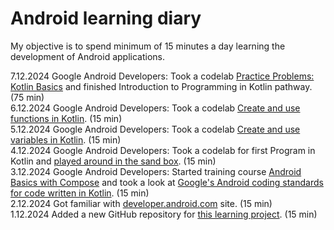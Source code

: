 # Android learning diary

My objective is to spend minimum of 15 minutes a day learning the development of Android applications.

7.12.2024 Google Android Developers: Took a codelab [Practice Problems: Kotlin Basics](https://developer.android.com/codelabs/basic-android-kotlin-compose-intro-kotlin-practice-problems) and finished Introduction to Programming in Kotlin pathway. (75 min)  
6.12.2024 Google Android Developers: Took a codelab [Create and use functions in Kotlin](https://developer.android.com/codelabs/basic-android-kotlin-compose-functions). (15 min)  
5.12.2024 Google Android Developers: Took a codelab [Create and use variables in Kotlin](https://developer.android.com/codelabs/basic-android-kotlin-compose-variables). (15 min)  
4.12.2024 Google Android Developers: Took a codelab for first Program in Kotlin and [played around in the sand box](https://play.kotlinlang.org/). (15 min)  
3.12.2024 Google Android Developers: Started training course [Android Basics with Compose](https://developer.android.com/courses/android-basics-compose/course) and took a look at [Google's Android coding standards for code written in Kotlin](https://developer.android.com/kotlin/style-guide). (15 min)  
2.12.2024 Got familiar with [developer.android.com](https://developer.android.com/courses) site. (15 min)  
1.12.2024 Added a new GitHub repository for [this learning project](https://github.com/teijatestaaja/learning-android). (15 min)